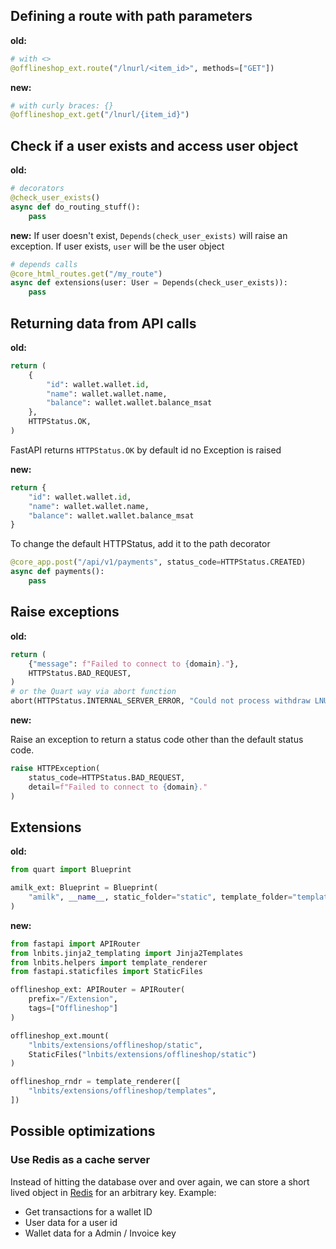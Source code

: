 ## Defining a route with path parameters

**old:**

```python
# with <>
@offlineshop_ext.route("/lnurl/<item_id>", methods=["GET"])
```

**new:**

```python
# with curly braces: {}
@offlineshop_ext.get("/lnurl/{item_id}")
```

## Check if a user exists and access user object

**old:**

```python
# decorators
@check_user_exists()
async def do_routing_stuff():
    pass
```

**new:**
If user doesn't exist, `Depends(check_user_exists)` will raise an exception.
If user exists, `user` will be the user object

```python
# depends calls
@core_html_routes.get("/my_route")
async def extensions(user: User = Depends(check_user_exists)):
    pass
```

## Returning data from API calls

**old:**

```python
return (
    {
        "id": wallet.wallet.id,
        "name": wallet.wallet.name,
        "balance": wallet.wallet.balance_msat
    },
    HTTPStatus.OK,
)
```

FastAPI returns `HTTPStatus.OK` by default id no Exception is raised

**new:**

```python
return {
    "id": wallet.wallet.id,
    "name": wallet.wallet.name,
    "balance": wallet.wallet.balance_msat
}
```

To change the default HTTPStatus, add it to the path decorator

```python
@core_app.post("/api/v1/payments", status_code=HTTPStatus.CREATED)
async def payments():
    pass
```

## Raise exceptions

**old:**

```python
return (
    {"message": f"Failed to connect to {domain}."},
    HTTPStatus.BAD_REQUEST,
)
# or the Quart way via abort function
abort(HTTPStatus.INTERNAL_SERVER_ERROR, "Could not process withdraw LNURL.")
```

**new:**

Raise an exception to return a status code other than the default status code.

```python
raise HTTPException(
    status_code=HTTPStatus.BAD_REQUEST,
    detail=f"Failed to connect to {domain}."
)
```

## Extensions

**old:**

```python
from quart import Blueprint

amilk_ext: Blueprint = Blueprint(
    "amilk", __name__, static_folder="static", template_folder="templates"
)
```

**new:**

```python
from fastapi import APIRouter
from lnbits.jinja2_templating import Jinja2Templates
from lnbits.helpers import template_renderer
from fastapi.staticfiles import StaticFiles

offlineshop_ext: APIRouter = APIRouter(
    prefix="/Extension",
    tags=["Offlineshop"]
)

offlineshop_ext.mount(
    "lnbits/extensions/offlineshop/static",
    StaticFiles("lnbits/extensions/offlineshop/static")
)

offlineshop_rndr = template_renderer([
    "lnbits/extensions/offlineshop/templates",
])
```

## Possible optimizations

### Use Redis as a cache server

Instead of hitting the database over and over again, we can store a short lived object in [Redis](https://redis.io) for an arbitrary key.
Example:

- Get transactions for a wallet ID
- User data for a user id
- Wallet data for a Admin / Invoice key
